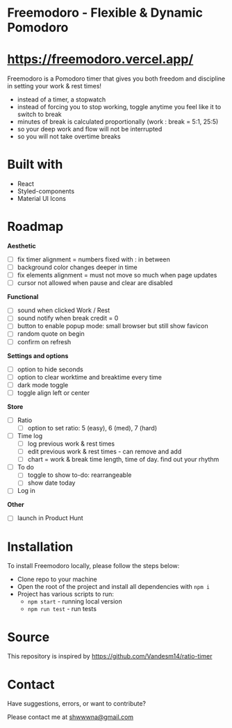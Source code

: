 
# Freemodoro - Flexible & Dynamic Pomodoro
# https://freemodoro.vercel.app/

Freemodoro is a Pomodoro timer that gives you both freedom and discipline in setting your work & rest times! 

- instead of a timer, a stopwatch
- instead of forcing you to stop working, toggle anytime you feel like it to switch to break
- minutes of break is calculated proportionally (work : break = 5:1, 25:5)
- so your deep work and flow will not be interrupted
- so you will not take overtime breaks

# Built with
  - React
  - Styled-components
  - Material UI Icons

# Roadmap
**Aesthetic**
- [ ] fix timer alignment = numbers fixed with : in between
- [ ] background color changes deeper in time
- [ ] fix elements alignment = must not move so much when page updates
- [ ] cursor not allowed when pause and clear are disabled

**Functional**
- [ ] sound when clicked Work / Rest
- [ ] sound notify when break credit = 0
- [ ] button to enable popup mode: small browser but still show favicon
- [ ] random quote on begin
- [ ] confirm on refresh

**Settings and options**
- [ ] option to hide seconds
- [ ] option to clear worktime and breaktime every time
- [ ] dark mode toggle
- [ ] toggle align left or center

**Store**
- [ ] Ratio
  - [ ] option to set ratio: 5 (easy), 6 (med), 7 (hard)
- [ ] Time log
  - [ ] log previous work & rest times
  - [ ] edit previous work & rest times - can remove and add
  - [ ] chart = work & break time length, time of day. find out your rhythm
- [ ] To do
  - [ ] toggle to show to-do: rearrangeable
  - [ ] show date today
- [ ] Log in

**Other**
- [ ] launch in Product Hunt

# Installation

To install Freemodoro locally, please follow the steps below:
  - Clone repo to your machine
  - Open the root of the project and install all dependencies with `npm i` 
  - Project has various scripts to run:
    - `npm start` - running local version
    - `npm run test` - run tests

# Source

This repository is inspired by https://github.com/Vandesm14/ratio-timer

# Contact
Have suggestions, errors, or want to contribute?

Please contact me at shwwwna@gmail.com
